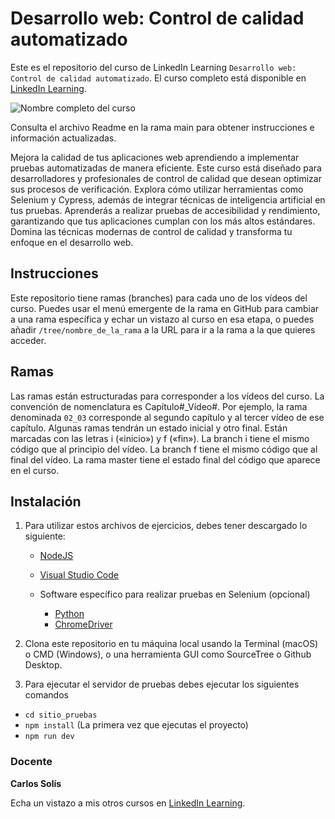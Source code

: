 # Desarrollo web: Control de calidad automatizado

Este es el repositorio del curso de LinkedIn Learning `Desarrollo web: Control de calidad automatizado`. El curso completo está disponible en [LinkedIn Learning][lil-course-url].

![Nombre completo del curso][lil-thumbnail-url]

Consulta el archivo Readme en la rama main para obtener instrucciones e información actualizadas.

Mejora la calidad de tus aplicaciones web aprendiendo a implementar pruebas automatizadas de manera eficiente. Este curso está diseñado para desarrolladores y profesionales de control de calidad que desean optimizar sus procesos de verificación. Explora cómo utilizar herramientas como Selenium y Cypress, además de integrar técnicas de inteligencia artificial en tus pruebas. Aprenderás a realizar pruebas de accesibilidad y rendimiento, garantizando que tus aplicaciones cumplan con los más altos estándares. Domina las técnicas modernas de control de calidad y transforma tu enfoque en el desarrollo web.

## Instrucciones

Este repositorio tiene ramas (branches) para cada uno de los vídeos del curso. Puedes usar el menú emergente de la rama en GitHub para cambiar a una rama específica y echar un vistazo al curso en esa etapa, o puedes añadir `/tree/nombre_de_la_rama` a la URL para ir a la rama a la que quieres acceder.

## Ramas

Las ramas están estructuradas para corresponder a los vídeos del curso. La convención de nomenclatura es Capítulo#_Vídeo#. Por ejemplo, la rama denominada `02_03` corresponde al segundo capítulo y al tercer vídeo de ese capítulo. Algunas ramas tendrán un estado inicial y otro final. Están marcadas con las letras i («inicio») y f («fin»). La branch i tiene el mismo código que al principio del vídeo. La branch f tiene el mismo código que al final del vídeo. La rama master tiene el estado final del código que aparece en el curso.

## Instalación

1. Para utilizar estos archivos de ejercicios, debes tener descargado lo siguiente:
   - [NodeJS](https://nodejs.org/en)
   - [Visual Studio Code](https://code.visualstudio.com/)

   - Software específico para realizar pruebas en Selenium (opcional)
      - [Python](https://www.python.org/)
      - [ChromeDriver](https://sites.google.com/chromium.org/driver/home)


2. Clona este repositorio en tu máquina local usando la Terminal (macOS) o CMD (Windows), o una herramienta GUI como SourceTree o Github Desktop.
3. Para ejecutar el servidor de pruebas debes ejecutar los siguientes comandos

  - `cd sitio_pruebas`
  - `npm install` (La primera vez que ejecutas el proyecto)
  - `npm run dev`

### Docente

**Carlos Solís**

Echa un vistazo a mis otros cursos en [LinkedIn Learning](https://www.linkedin.com/learning/instructors/carlos-solis).

[0]: # (Replace these placeholder URLs with actual course URLs)
[lil-course-url]: https://www.linkedin.com/learning/desarrollo-web-control-de-calidad-automatizado-22425901
[lil-thumbnail-url]: https://media.licdn.com/dms/image/v2/D4E0DAQFzWsIWlV3uzA/learning-public-crop_675_1200/B4EZVq8rdPH0Ac-/0/1741256046735?e=2147483647&v=beta&t=ptDPFQDao8unJGePqiWsD6Mv0lQUXcz85M1iyO93p-w

[1]: # (End of ES-Instruction ###############################################################################################)
